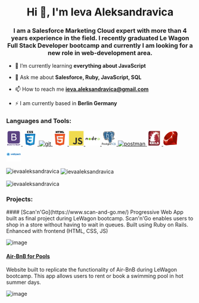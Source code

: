 

<h1 align="center">Hi 👋, I'm Ieva Aleksandravica</h1>
<h3 align="center">I am a Salesforce Marketing Cloud expert with more than 4 years experience in the field. I recently graduated Le Wagon Full Stack Developer bootcamp and currently I am looking for a new role in web-development area.</h3>

- 🌱 I’m currently learning **everything about JavaScript**

- 💬 Ask me about **Salesforce, Ruby, JavaScript, SQL**

- 📫 How to reach me **ieva.aleksandravica@gmail.com**

- ⚡ I am currently based in **Berlin Germany**


<h3 align="left">Languages and Tools:</h3>
<p align="left"> <a href="https://getbootstrap.com" target="_blank"> <img src="https://raw.githubusercontent.com/devicons/devicon/master/icons/bootstrap/bootstrap-plain-wordmark.svg" alt="bootstrap" width="40" height="40"/> </a> <a href="https://www.w3schools.com/css/" target="_blank"> <img src="https://raw.githubusercontent.com/devicons/devicon/master/icons/css3/css3-original-wordmark.svg" alt="css3" width="40" height="40"/> </a> <a href="https://git-scm.com/" target="_blank"> <img src="https://www.vectorlogo.zone/logos/git-scm/git-scm-icon.svg" alt="git" width="40" height="40"/> </a> <a href="https://www.w3.org/html/" target="_blank"> <img src="https://raw.githubusercontent.com/devicons/devicon/master/icons/html5/html5-original-wordmark.svg" alt="html5" width="40" height="40"/> </a> <a href="https://developer.mozilla.org/en-US/docs/Web/JavaScript" target="_blank"> <img src="https://raw.githubusercontent.com/devicons/devicon/master/icons/javascript/javascript-original.svg" alt="javascript" width="40" height="40"/> </a> <a href="https://nodejs.org" target="_blank"> <img src="https://raw.githubusercontent.com/devicons/devicon/master/icons/nodejs/nodejs-original-wordmark.svg" alt="nodejs" width="40" height="40"/> </a> <a href="https://www.postgresql.org" target="_blank"> <img src="https://raw.githubusercontent.com/devicons/devicon/master/icons/postgresql/postgresql-original-wordmark.svg" alt="postgresql" width="40" height="40"/> </a> <a href="https://postman.com" target="_blank"> <img src="https://www.vectorlogo.zone/logos/getpostman/getpostman-icon.svg" alt="postman" width="40" height="40"/> </a> <a href="https://rubyonrails.org" target="_blank"> <img src="https://raw.githubusercontent.com/devicons/devicon/master/icons/rails/rails-original-wordmark.svg" alt="rails" width="40" height="40"/> </a> <a href="https://www.ruby-lang.org/en/" target="_blank"> <img src="https://raw.githubusercontent.com/devicons/devicon/master/icons/ruby/ruby-original.svg" alt="ruby" width="40" height="40"/> </a> <a href="https://webpack.js.org" target="_blank"> <img src="https://raw.githubusercontent.com/devicons/devicon/d00d0969292a6569d45b06d3f350f463a0107b0d/icons/webpack/webpack-original-wordmark.svg" alt="webpack" width="40" height="40"/> </a> </p>

<p><img align="left" src="https://github-readme-stats.vercel.app/api/top-langs?username=ievaaleksandravica&show_icons=true&locale=en&layout=compact" alt="ievaaleksandravica" /></p>

<p>&nbsp;<img align="center" src="https://github-readme-stats.vercel.app/api?username=ievaaleksandravica&show_icons=true&locale=en" alt="ievaaleksandravica" /></p>

<p><img align="center" src="https://github-readme-streak-stats.herokuapp.com/?user=ievaaleksandravica&" alt="ievaaleksandravica" /></p>


<h3 align="left">Projects:</h3>
#### [Scan'n'Go](https://www.scan-and-go.me/)
Progressive Web App built as final project during LeWagon bootcamp. Scan'n'Go enables users to shop in a store without having to wait in queues. Built using Ruby on Rails. Enhanced with frontend (HTML, CSS, JS)

![image](https://user-images.githubusercontent.com/79845207/135448178-26d6f58a-5f6c-4395-8bf9-615ed7a3c641.png)

#### [Air-BnB for Pools](https://airbnb-for-swimming.herokuapp.com)
Website built to replicate the functionality of Air-BnB during LeWagon bootcamp. This app allows users to rent or book a swimming pool in hot summer days.

![image](https://user-images.githubusercontent.com/79845207/135448024-24b75df0-a07c-40c8-b90f-cac239cfcd5b.png)

